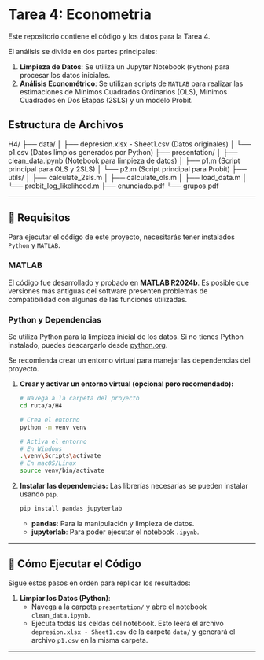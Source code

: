 # Tarea 4: Econometria

Este repositorio contiene el código y los datos para la Tarea 4. 

El análisis se divide en dos partes principales:
1.  **Limpieza de Datos**: Se utiliza un Jupyter Notebook (`Python`) para procesar los datos iniciales.
2.  **Análisis Econométrico**: Se utilizan scripts de `MATLAB` para realizar las estimaciones de Mínimos Cuadrados Ordinarios (OLS), Mínimos Cuadrados en Dos Etapas (2SLS) y un modelo Probit.

## Estructura de Archivos
H4/
├── data/
│   ├── depresion.xlsx - Sheet1.csv  (Datos originales)
│   └── p1.csv                       (Datos limpios generados por Python)
├── presentation/
│   ├── clean_data.ipynb             (Notebook para limpieza de datos)
│   ├── p1.m                         (Script principal para OLS y 2SLS)
│   └── p2.m                         (Script principal para Probit)
├── utils/
│   ├── calculate_2sls.m
│   ├── calculate_ols.m
│   ├── load_data.m
│   └── probit_log_likelihood.m
├── enunciado.pdf
└── grupos.pdf

---

## 📜 Requisitos

Para ejecutar el código de este proyecto, necesitarás tener instalados `Python` y `MATLAB`.

### MATLAB

El código fue desarrollado y probado en **MATLAB R2024b**. Es posible que versiones más antiguas del software presenten problemas de compatibilidad con algunas de las funciones utilizadas.

### Python y Dependencias

Se utiliza Python para la limpieza inicial de los datos. Si no tienes Python instalado, puedes descargarlo desde [python.org](https://www.python.org/downloads/).

Se recomienda crear un entorno virtual para manejar las dependencias del proyecto.

1.  **Crear y activar un entorno virtual (opcional pero recomendado):**
    ```bash
    # Navega a la carpeta del proyecto
    cd ruta/a/H4

    # Crea el entorno
    python -m venv venv

    # Activa el entorno
    # En Windows
    .\venv\Scripts\activate
    # En macOS/Linux
    source venv/bin/activate
    ```

2.  **Instalar las dependencias:**
    Las librerías necesarias se pueden instalar usando `pip`.
    ```bash
    pip install pandas jupyterlab
    ```
    - **pandas**: Para la manipulación y limpieza de datos.
    - **jupyterlab**: Para poder ejecutar el notebook `.ipynb`.

---

## 🚀 Cómo Ejecutar el Código

Sigue estos pasos en orden para replicar los resultados:

1.  **Limpiar los Datos (Python)**:
    * Navega a la carpeta `presentation/` y abre el notebook `clean_data.ipynb`.
    * Ejecuta todas las celdas del notebook. Esto leerá el archivo `depresion.xlsx - Sheet1.csv` de la carpeta `data/` y generará el archivo `p1.csv` en la misma carpeta.


---
